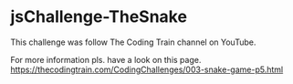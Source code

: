 # jsChallenge-TheSnake
This challenge was follow The Coding Train channel on YouTube.

For more information pls. have a look on this page.
https://thecodingtrain.com/CodingChallenges/003-snake-game-p5.html